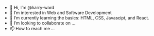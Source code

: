 - 👋 Hi, I’m @harry-ward
- 👀 I’m interested in Web and Software Development
- 🌱 I’m currently learning the basics: HTML, CSS, Javascipt, and React.
- 💞️ I’m looking to collaborate on ...
- 📫 How to reach me ...

<!---
harry-ward/harry-ward is a ✨ special ✨ repository because its `README.md` (this file) appears on your GitHub profile.
You can click the Preview link to take a look at your changes.
--->
